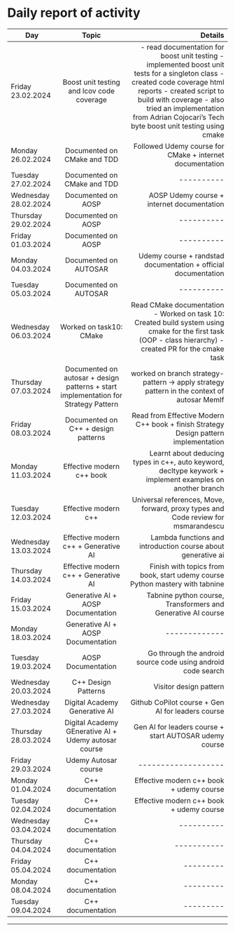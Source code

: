 # Daily report of activity

| Day        | Topic           | Details  |
| ------------- |:-------------:| -----:|
| Friday 23.02.2024      | Boost unit testing and lcov code coverage | - read documentation for boost unit testing - implemented boost unit tests for a singleton class - created code coverage html reports - created script to build with coverage - also tried an implementation from Adrian Cojocari’s Tech byte boost unit testing using cmake |
| Monday 26.02.2024       | Documented on CMake and TDD      |   Followed Udemy course for CMake + internet documentation |
| Tuesday 27.02.2024  | Documented on CMake and TDD      |  ----------  |
| Wednesday 28.02.2024  | Documented on AOSP      |  AOSP Udemy course + internet documentation  |
| Thursday 29.02.2024  | Documented on AOSP      |  ----------  |
| Friday 01.03.2024  | Documented on AOSP      |  ----------  |
| Monday 04.03.2024  | Documented on AUTOSAR      |  Udemy course + randstad documentation + official documentation  |
| Tuesday 05.03.2024  | Documented on AUTOSAR      |  ----------  |
| Wednesday 06.03.2024  | Worked on task10: CMake      |  Read CMake documentation - Worked on task 10: Created build system using cmake for the first task (OOP - class hierarchy) - created PR for the cmake task |
| Thursday 07.03.2024  | Documented on autosar + design patterns + start implementation for Strategy Pattern      |  worked on branch strategy-pattern -> apply strategy pattern in the context of autosar MemIf  |
| Friday 08.03.2024 | Documented on C++ + design patterns | Read from Effective Modern C++ book + finish Strategy Design pattern implementation |
| Monday 11.03.2024 | Effective modern c++ book | Learnt about deducing types in c++, auto keyword, decltype keywork + implement examples on another branch |
| Tuesday 12.03.2024 | Effective modern c++ | Universal references, Move, forward, proxy types and  Code review for msmarandescu |
| Wednesday 13.03.2024 | Effective modern c++ + Generative AI | Lambda functions and introduction course about generative ai  |
| Thursday 14.03.2024 | Effective modern c++ + Generative AI | Finish with topics from book, start udemy course Python mastery with tabnine |
| Friday 15.03.2024 | Generative AI + AOSP Documentation| Tabnine python course, Transformers and Generative AI course |
| Monday 18.03.2024 | Generative AI + AOSP Documentation | ------------- |
| Tuesday 19.03.2024 | AOSP Documentation | Go through the android source code using android code search |
| Wednesday 20.03.2024 | C++ Design Patterns | Visitor design pattern |
| Wednesday 27.03.2024 | Digital Academy Generative AI | Github CoPilot course + Gen AI for leaders course |
| Thursday 28.03.2024 | Digital Academy GEnerative AI + Udemy autosar course | Gen AI for leaders course + start AUTOSAR udemy course |
| Friday 29.03.2024 | Udemy Autosar course | ------------------- |
| Monday 01.04.2024 | C++ documentation | Effective modern c++ book + udemy course |
| Tuesday 02.04.2024 | C++ documentation | Effective modern c++ book + udemy course |
| Wednesday 03.04.2024 | C++ documentation | ---------- |
| Thursday 04.04.2024 | C++ documentation | ----------- |
| Friday 05.04.2024 | C++ documentation | ---------|
| Monday 08.04.2024 | C++ documentation | ---------|
| Tuesday 09.04.2024 | C++ documentation | ---------|










---

